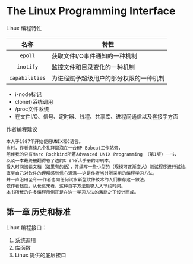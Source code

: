 # The Linux Programming Interface

Linux 编程特性

| 名称    | 特性             |
|:-------:| -----------------|
| `epoll` | 获取文件I/O事件通知的一种机制|
|`inotify`|监控文件和目录变化的一种机制|
|`capabilities`|为进程赋予超级用户的部分权限的一种机制|

- i-node标记
- clone()系统调用
- /proc文件系统
- 在文件I/O、信号、定时器、线程、共享库、进程间通信以及套接字方面

作者编程建议
```
本人于1987年开始使用UNIX和C语言。
当时，作者连续几个礼拜都泡在一台HP Bobcat工作站旁，
陪伴我的只有Marc Rochkind所著Advanced UNIX Programming （第1版）一书，
以及一本最终被翻得卷了边的C shell手册的印刷本。
投入时间阅读文档（如果有的话），并编写一些小型的（规模可逐渐变大）测试程序进行试验，
直至自己对软件的理解感到信心满满——这是作者当时所采用的编程学习方法，
并一直沿用至今——作者也向任何试水新型软件技术的人们推荐这一做法。
依作者拙见，从长远来看，这种自学方法能够大大节约时间。
本书所载的许多编程示例正是在这一学习方法的激励之下设计而成。
```

## 第一章 历史和标准

Linux 编程接口：
1. 系统调用
2. 库函数
3. Linux 提供的底层接口
